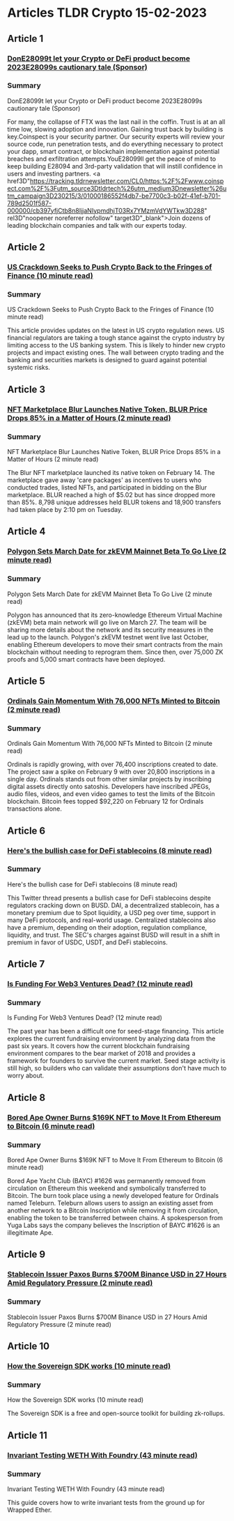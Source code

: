 # Articles TLDR Crypto 15-02-2023

## Article 1
### [DonE28099t let your Crypto or DeFi product become 2023E28099s cautionary tale (Sponsor)](https://tldr.tech)
### Summary 
 DonE28099t let your Crypto or DeFi product become 2023E28099s cautionary tale (Sponsor)

For many, the collapse of FTX was the last nail in the coffin. Trust is at an all time low, slowing adoption and innovation. Gaining trust back by building is key.Coinspect is your security partner. Our security experts will review your source code, run penetration tests, and do everything necessary to protect your dapp, smart contract, or blockchain implementation against potential breaches and exfiltration attempts.YouE28099ll get the peace of mind to keep building E28094 and 3rd-party validation that will instill confidence in users and investing partners. <a href3D"https://tracking.tldrnewsletter.com/CL0/https:%2F%2Fwww.coinspect.com%2F%3Futm_source3Dtldrtech%26utm_medium3Dnewsletter%26utm_campaign3D230215/3/01000186552f4db7-be7700c3-b02f-41ef-b701-789d2501f587-000000/cb397yfjCtb8n8IjjaNIypmdhjT03Rx7YMzmVdYWTkw3D288" rel3D"noopener noreferrer nofollow" target3D"_blank">Join dozens of leading blockchain companies and talk with our experts today.

## Article 2
### [US Crackdown Seeks to Push Crypto Back to the Fringes of Finance (10 minute read)](https://tldr.tech)
### Summary 
 US Crackdown Seeks to Push Crypto Back to the Fringes of Finance (10 minute read)

This article provides updates on the latest in US crypto regulation news. US financial regulators are taking a tough stance against the crypto industry by limiting access to the US banking system. This is likely to hinder new crypto projects and impact existing ones. The wall between crypto trading and the banking and securities markets is designed to guard against potential systemic risks.

## Article 3
### [NFT Marketplace Blur Launches Native Token, BLUR Price Drops 85% in a Matter of Hours (2 minute read)](https://tldr.tech)
### Summary 
 NFT Marketplace Blur Launches Native Token, BLUR Price Drops 85% in a Matter of Hours (2 minute read)

The Blur NFT marketplace launched its native token on February 14. The marketplace gave away 'care packages' as incentives to users who conducted trades, listed NFTs, and participated in bidding on the Blur marketplace. BLUR reached a high of $5.02 but has since dropped more than 85%. 8,798 unique addresses held BLUR tokens and 18,900 transfers had taken place by 2:10 pm on Tuesday.

## Article 4
### [Polygon Sets March Date for zkEVM Mainnet Beta To Go Live (2 minute read)](https://tldr.tech)
### Summary 
 Polygon Sets March Date for zkEVM Mainnet Beta To Go Live (2 minute read)

Polygon has announced that its zero-knowledge Ethereum Virtual Machine (zkEVM) beta main network will go live on March 27. The team will be sharing more details about the network and its security measures in the lead up to the launch. Polygon's zkEVM testnet went live last October, enabling Ethereum developers to move their smart contracts from the main blockchain without needing to reprogram them. Since then, over 75,000 ZK proofs and 5,000 smart contracts have been deployed.

## Article 5
### [Ordinals Gain Momentum With 76,000 NFTs Minted to Bitcoin (2 minute read)](https://tldr.tech)
### Summary 
 Ordinals Gain Momentum With 76,000 NFTs Minted to Bitcoin (2 minute read)

Ordinals is rapidly growing, with over 76,400 inscriptions created to date. The project saw a spike on February 9 with over 20,800 inscriptions in a single day. Ordinals stands out from other similar projects by inscribing digital assets directly onto satoshis. Developers have inscribed JPEGs, audio files, videos, and even video games to test the limits of the Bitcoin blockchain. Bitcoin fees topped $92,220 on February 12 for Ordinals transactions alone.

## Article 6
### [Here's the bullish case for DeFi stablecoins (8 minute read)](https://tldr.tech)
### Summary 
 Here's the bullish case for DeFi stablecoins (8 minute read)

This Twitter thread presents a bullish case for DeFi stablecoins despite regulators cracking down on BUSD. DAI, a decentralized stablecoin, has a monetary premium due to Spot liquidity, a USD peg over time, support in many DeFi protocols, and real-world usage. Centralized stablecoins also have a premium, depending on their adoption, regulation compliance, liquidity, and trust. The SEC's charges against BUSD will result in a shift in premium in favor of USDC, USDT, and DeFi stablecoins.

## Article 7
### [Is Funding For Web3 Ventures Dead? (12 minute read)](https://tldr.tech)
### Summary 
 Is Funding For Web3 Ventures Dead? (12 minute read)</span>

The past year has been a difficult one for seed-stage financing. This article explores the current fundraising environment by analyzing data from the past six years. It covers how the current blockchain fundraising environment compares to the bear market of 2018 and provides a framework for founders to survive the current market. Seed stage activity is still high, so builders who can validate their assumptions don't have much to worry about.

## Article 8
### [Bored Ape Owner Burns $169K NFT to Move It From Ethereum to Bitcoin (6 minute read)](https://tldr.tech)
### Summary 
 Bored Ape Owner Burns $169K NFT to Move It From Ethereum to Bitcoin (6 minute read)

Bored Ape Yacht Club (BAYC) #1626 was permanently removed from circulation on Ethereum this weekend and symbolically transferred to Bitcoin. The burn took place using a newly developed feature for Ordinals named Teleburn. Teleburn allows users to assign an existing asset from another network to a Bitcoin Inscription while removing it from circulation, enabling the token to be transferred between chains. A spokesperson from Yuga Labs says the company believes the Inscription of BAYC #1626 is an illegitimate Ape.

## Article 9
### [Stablecoin Issuer Paxos Burns $700M Binance USD in 27 Hours Amid Regulatory Pressure (2 minute read)](https://tldr.tech)
### Summary 
 Stablecoin Issuer Paxos Burns $700M Binance USD in 27 Hours Amid Regulatory Pressure (2 minute read)

## Article 10
### [How the Sovereign SDK works (10 minute read)](https://tldr.tech)
### Summary 
 How the Sovereign SDK works (10 minute read)

The Sovereign SDK is a free and open-source toolkit for building zk-rollups.

## Article 11
### [Invariant Testing WETH With Foundry (43 minute read)](https://tldr.tech)
### Summary 
 Invariant Testing WETH With Foundry (43 minute read)

This guide covers how to write invariant tests from the ground up for Wrapped Ether.

